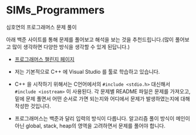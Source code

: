 # SIMs_Programmers
 심호연의 프로그래머스 문제 풀이

아래 백준 사이트를 통해 문제를 풀어보고 해석을 보는 것을 추천드립니다.(많이 풀어보고 많이 생각하면 다양한 방식을 생각할 수 있게 된답니다.)
- [프로그래머스 챌린지 페이지](https://school.programmers.co.kr/learn/challenges)

- 저는 기본적으로 C++ 에 Visual Studio 를 툴로 학습하고 있습니다.

- C++ 을 시작하기 위해서는 C언어에서의 `#include <stdio.h>` 대신해서 `#include <iostream>` 이 사용된다.
  각 문제별 README 파일은 문제를 가져오고, 밑에 문제 풀면서 어떤 순서로 가면 되는지와 어디에서 문제가 발생하였는지에 대해 작성한 것입니다.

- 프로그래머스는 백준과 달리 입력의 방식이 다릅니다. 알고리즘 풀이 방식이 메인이 아닌 global, stack, heap의 영역을 고려하면서 문제를 풀어야 합니다.
